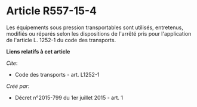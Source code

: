 # Article R557-15-4

Les équipements sous pression transportables sont utilisés, entretenus, modifiés ou réparés selon les dispositions de
l'arrêté pris pour l'application de l'article L. 1252-1 du code des transports.

**Liens relatifs à cet article**

_Cite_:

  - Code des transports - art. L1252-1

_Créé par_:

  - Décret n°2015-799 du 1er juillet 2015 - art. 1
